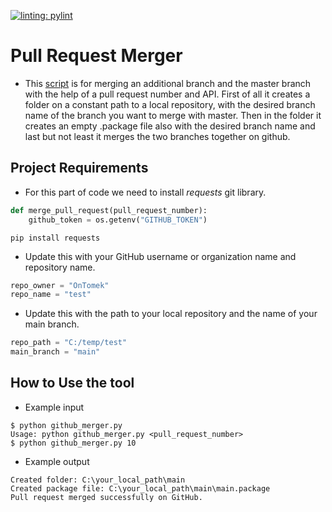 [![linting: pylint](https://img.shields.io/badge/linting-pylint-yellowgreen)](https://github.com/pylint-dev/pylint)

# Pull Request Merger

- This [script](github_merger.py) is for merging an additional branch and the master branch with the help of a pull request number and API.
  First of all it creates a folder on a constant path to a local repository, with the desired branch name of the branch you want to merge with master.
  Then in the folder it creates an empty .package file also with the desired branch name and last but not least it merges the two branches together on github.

## Project Requirements

- For this part of code we need to install *requests* git library.
```python
def merge_pull_request(pull_request_number):
    github_token = os.getenv("GITHUB_TOKEN")
```

```
pip install requests
```
- Update this with your GitHub username or organization name and repository name.
```python
repo_owner = "OnTomek"
repo_name = "test"
```

- Update this with the path to your local repository and the name of your main branch.
```python
repo_path = "C:/temp/test"
main_branch = "main"
```

## How to Use the tool
- Example input
```
$ python github_merger.py
Usage: python github_merger.py <pull_request_number>
$ python github_merger.py 10
```
- Example output
```
Created folder: C:\your_local_path\main
Created package file: C:\your_local_path\main\main.package
Pull request merged successfully on GitHub.
```
